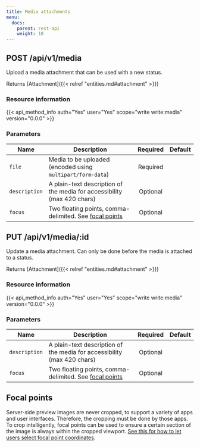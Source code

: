 ```yaml
---
title: Media attachments
menu:
  docs:
    parent: rest-api
    weight: 10
---
```


## POST /api/v1/media

Upload a media attachment that can be used with a new status.

Returns [Attachment]({{< relref "entities.md#attachment" >}})

### Resource information

{{< api_method_info auth="Yes" user="Yes" scope="write write:media" version="0.0.0" >}}

### Parameters

|Name|Description|Required|Default|
|----|-----------|:------:|:-----:|
| `file` | Media to be uploaded (encoded using `multipart/form-data`) | Required ||
| `description` | A plain-text description of the media for accessibility (max 420 chars) | Optional ||
| `focus` | Two floating points, comma-delimited. See [focal points](#focal-points) | Optional ||

## PUT /api/v1/media/:id

Update a media attachment. Can only be done before the media is attached to a status.

Returns [Attachment]({{< relref "entities.md#attachment" >}})

### Resource information

{{< api_method_info auth="Yes" user="Yes" scope="write write:media" version="0.0.0" >}}

### Parameters

|Name|Description|Required|Default|
|----|-----------|:------:|:-----:|
| `description` | A plain-text description of the media for accessibility (max 420 chars) | Optional ||
| `focus` | Two floating points, comma-delimited. See [focal points](#focal-points) | Optional ||

## Focal points

Server-side preview images are never cropped, to support a variety of apps and user interfaces. Therefore, the cropping must be done by those apps. To crop intelligently, focal points can be used to ensure a certain section of the image is always within the cropped viewport. [See this for how to let users select focal point coordinates](https://github.com/jonom/jquery-focuspoint#1-calculate-your-images-focus-point).
